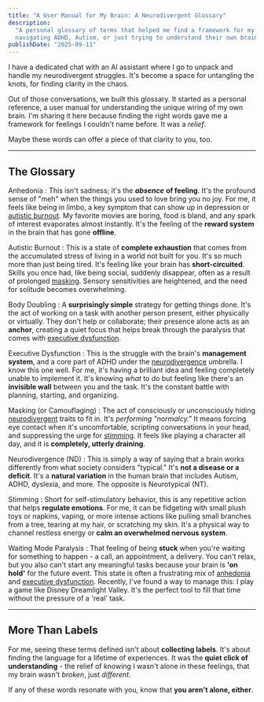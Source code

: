 ```yaml
---
title: "A User Manual for My Brain: A Neurodivergent Glossary"
description:
  "A personal glossary of terms that helped me find a framework for my feelings. For anyone
  navigating ADHD, Autism, or just trying to understand their own brain."
publishDate: "2025-09-11"
---
```


I have a dedicated chat with an AI assistant where I go to unpack and handle my neurodivergent
struggles. It's become a space for untangling the knots, for finding clarity in the chaos.

Out of those conversations, we built this glossary. It started as a personal reference, a user
manual for understanding the unique wiring of my own brain. I'm sharing it here because finding the
right words gave me a framework for feelings I couldn't name before. It was a _relief_.

Maybe these words can offer a piece of that clarity to you, too.

---

## The Glossary

Anhedonia
: This isn't sadness; it's the **_absence_** **of feeling**. It's the profound sense of
"meh" when the things you used to love bring you no joy. For me, it feels like being in limbo, a key
symptom that can show up in depression or [autistic burnout](#autistic-burnout). My favorite movies
are boring, food is bland, and any spark of interest evaporates almost instantly. It's the feeling
of the **reward system** in the brain that has gone **offline**.

Autistic Burnout
: This is a state of **complete exhaustion** that comes from the accumulated stress
of living in a world not built for you. It's so much more than just being tired. It's feeling like
your brain has **short-circuited**. Skills you once had, like being social, suddenly disappear,
often as a result of prolonged [masking](#masking-or-camouflaging). Sensory sensitivities are
heightened, and the need for solitude becomes overwhelming.

Body Doubling
: A **surprisingly simple** strategy for getting things done. It's the act of working
on a task with another person present, either physically or virtually. They don't help or
collaborate; their presence alone acts as an **anchor**, creating a quiet focus that helps break
through the paralysis that comes with [executive dysfunction](#executive-dysfunction).

Executive Dysfunction
: This is the struggle with the brain's **management system**, and a core part
of ADHD under the [neurodivergence](#neurodivergence-nd) umbrella. I know this one well. For me,
it's having a brilliant idea and feeling completely unable to implement it. It's knowing _what_ to
do but feeling like there's an **invisible wall** between you and the task. It's the constant battle
with planning, starting, and organizing.

Masking (or Camouflaging)
: The act of consciously or unconsciously hiding
[neurodivergent](#neurodivergence-nd) traits to fit in. It's _performing "normalcy."_ It means
forcing eye contact when it's uncomfortable, scripting conversations in your head, and suppressing
the urge for [stimming](#stimming). It feels like playing a character all day, and it is
**completely, utterly draining**.

Neurodivergence (ND)
: This is simply a way of saying that a brain works differently from what
society considers "typical." It's **not a disease or a deficit**. It's a **natural variation** in
the human brain that includes Autism, ADHD, dyslexia, and more. The opposite is Neurotypical (NT).

Stimming
: Short for self-stimulatory behavior, this is any repetitive action that helps **regulate
emotions**. For me, it can be fidgeting with small plush toys or napkins, vaping, or more intense
actions like pulling small branches from a tree, tearing at my hair, or scratching my skin. It's a
physical way to channel restless energy or **calm an overwhelmed nervous system**.

Waiting Mode Paralysis
: That feeling of being **stuck** when you're waiting for something to
happen - a call, an appointment, a delivery. You can't relax, but you also can't start any
meaningful tasks because your brain is **'on hold'** for the future event. This state is often a
frustrating mix of [anhedonia](#anhedonia) and [executive dysfunction](#executive-dysfunction).
Recently, I've found a way to manage this: I play a game like Disney Dreamlight Valley. It's the
perfect tool to fill that time without the pressure of a 'real' task.

---

## More Than Labels

For me, seeing these terms defined isn't about **collecting labels**. It's about finding the
language for a lifetime of experiences. It was the **quiet click of understanding** - the relief of
knowing I wasn't alone in these feelings, that my brain wasn't _broken_, just _different_.

If any of these words resonate with you, know that **you aren't alone, either**.
